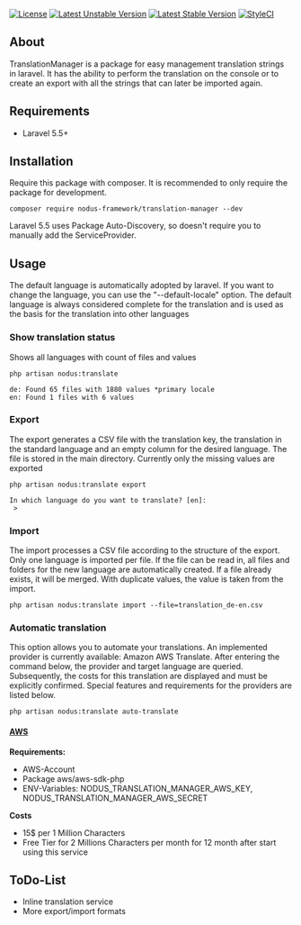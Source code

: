 [![License](https://poser.pugx.org/nodus-framework/translation-manager/license)](https://packagist.org/packages/nodus-framework/translation-manager)
[![Latest Unstable Version](https://poser.pugx.org/nodus-framework/translation-manager/v/unstable)](https://packagist.org/packages/nodus-framework/translation-manager)
[![Latest Stable Version](https://poser.pugx.org/nodus-framework/translation-manager/v/stable)](https://packagist.org/packages/nodus-framework/translation-manager)
[![StyleCI](https://github.styleci.io/repos/145977361/shield?branch=master)](https://github.styleci.io/repos/145977361)

## About
TranslationManager is a package for easy management translation strings in laravel. It has the ability to perform the translation on the console or to create an export with all the strings that can later be imported again.

## Requirements
* Laravel 5.5+

## Installation

Require this package with composer. It is recommended to only require the package for development.

```shell
composer require nodus-framework/translation-manager --dev
```

Laravel 5.5 uses Package Auto-Discovery, so doesn't require you to manually add the ServiceProvider.

## Usage

The default language is automatically adopted by laravel. If you want to change the language, you can use the "--default-locale" option. The default language is always considered complete for the translation and is used as the basis for the translation into other languages

### Show translation status

Shows all languages with count of files and values
```shell
php artisan nodus:translate

de: Found 65 files with 1880 values *primary locale
en: Found 1 files with 6 values
```

### Export 

The export generates a CSV file with the translation key, the translation in the standard language and an empty column for the desired language. The file is stored in the main directory. Currently only the missing values are exported

```shell
php artisan nodus:translate export

In which language do you want to translate? [en]:
 > 
```

### Import

The import processes a CSV file according to the structure of the export. Only one language is imported per file. If the file can be read in, all files and folders for the new language are automatically created. If a file already exists, it will be merged. With duplicate values, the value is taken from the import.
```shell
php artisan nodus:translate import --file=translation_de-en.csv
```

### Automatic translation
This option allows you to automate your translations. An implemented provider is currently available: Amazon AWS Translate. After entering the command below, the provider and target language are queried. Subsequently, the costs for this translation are displayed and must be explicitly confirmed. Special features and requirements for the providers are listed below.

```shell
php artisan nodus:translate auto-translate
```

#### [AWS](https://aws.amazon.com/de/translate/)
**Requirements:**
* AWS-Account
* Package aws/aws-sdk-php
* ENV-Variables: NODUS_TRANSLATION_MANAGER_AWS_KEY, NODUS_TRANSLATION_MANAGER_AWS_SECRET

**Costs**
* 15$ per 1 Million Characters
* Free Tier for 2 Millions Characters per month for 12 month after start using this service

## ToDo-List
* Inline translation service
* More export/import formats
